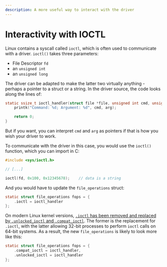 ```yaml
---
description: A more useful way to interact with the driver
---
```


# Interactivity with IOCTL

Linux contains a syscall called `ioctl`, which is often used to communicate with a driver. `ioctl()` takes three parameters:

* File Descriptor `fd`
* an `unsigned int`
* an `unsigned long`

The driver can be adapted to make the latter two virtually anything - perhaps a pointer to a struct or a string. In the driver source, the code looks along the lines of:

```c
static ssize_t ioctl_handler(struct file *file, unsigned int cmd, unsigned long arg) {
    printk("Command: %d; Argument: %d", cmd, arg);

    return 0;
}
```

But if you want, you can interpret `cmd` and `arg` as pointers if that is how you wish your driver to work.

To communicate with the driver in this case, you would use the `ioctl()` function, which you can import in C:

```c
#include <sys/ioctl.h>

// [...]

ioctl(fd, 0x100, 0x12345678);    // data is a string
```

And you would have to update the `file_operations` struct:

```c
static struct file_operations fops = {
    .ioctl = ioctl_handler
};
```

On modern Linux kernel versions, [`.ioctl` has been removed and replaced by `.unlocked_ioctl` and `.compat_ioctl`](https://lwn.net/Articles/119652/). The former is the replacement for `.ioctl`, with the latter allowing 32-bit processes to perform `ioctl` calls on 64-bit systems. As a result, the new `file_operations` is likely to look more like this:

```c
static struct file_operations fops = {
    .compat_ioctl = ioctl_handler,
    .unlocked_ioctl = ioctl_handler
};
```
